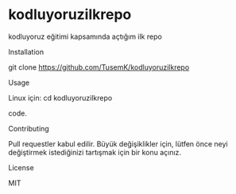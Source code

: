 # kodluyoruzilkrepo
kodluyoruz eğitimi kapsamında açtığım ilk repo 

Installation

git clone https://github.com/TusemK/kodluyoruzilkrepo

Usage

Linux için:
cd kodluyoruzilkrepo

code.

Contributing

Pull requestler kabul edilir. Büyük değişiklikler için, lütfen önce neyi değiştirmek istediğinizi tartışmak için bir konu açınız.

License

MIT

